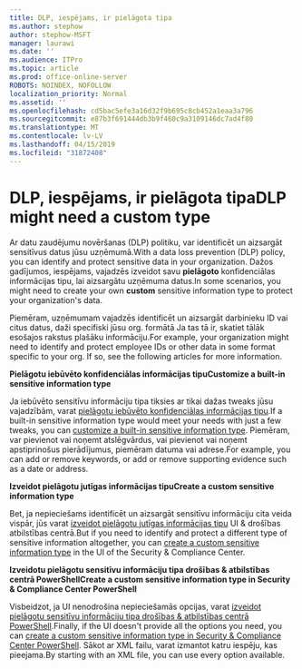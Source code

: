 ```yaml
---
title: DLP, iespējams, ir pielāgota tipa
ms.author: stephow
author: stephow-MSFT
manager: laurawi
ms.date: ''
ms.audience: ITPro
ms.topic: article
ms.prod: office-online-server
ROBOTS: NOINDEX, NOFOLLOW
localization_priority: Normal
ms.assetid: ''
ms.openlocfilehash: cd5bac5efe3a16d32f9b695c8cb452a1eaa3a796
ms.sourcegitcommit: e87b3f691444db3b9f460c9a3109146dc7ad4f80
ms.translationtype: MT
ms.contentlocale: lv-LV
ms.lasthandoff: 04/15/2019
ms.locfileid: "31872408"
---
```

# <a name="dlp-might-need-a-custom-type"></a><span data-ttu-id="d05c5-102">DLP, iespējams, ir pielāgota tipa</span><span class="sxs-lookup"><span data-stu-id="d05c5-102">DLP might need a custom type</span></span>

<span data-ttu-id="d05c5-103">Ar datu zaudējumu novēršanas (DLP) politiku, var identificēt un aizsargāt sensitīvus datus jūsu uzņēmumā.</span><span class="sxs-lookup"><span data-stu-id="d05c5-103">With a data loss prevention (DLP) policy, you can identify and protect sensitive data in your organization.</span></span> <span data-ttu-id="d05c5-104">Dažos gadījumos, iespējams, vajadzēs izveidot savu **pielāgoto** konfidenciālas informācijas tipu, lai aizsargātu uzņēmuma datus.</span><span class="sxs-lookup"><span data-stu-id="d05c5-104">In some scenarios, you might need to create your own **custom** sensitive information type to protect your organization's data.</span></span>

<span data-ttu-id="d05c5-105">Piemēram, uzņēmumam vajadzēs identificēt un aizsargāt darbinieku ID vai citus datus, daži specifiski jūsu org. formātā Ja tas tā ir, skatiet tālāk esošajos rakstus plašāku informāciju.</span><span class="sxs-lookup"><span data-stu-id="d05c5-105">For example, your organization might need to identify and protect employee IDs or other data in some format specific to your org. If so, see the following articles for more information.</span></span> 
  
 <span data-ttu-id="d05c5-106">**Pielāgotu iebūvēto konfidenciālas informācijas tipu**</span><span class="sxs-lookup"><span data-stu-id="d05c5-106">**Customize a built-in sensitive information type**</span></span>
  
<span data-ttu-id="d05c5-107">Ja iebūvēto sensitīvu informāciju tipa tiksies ar tikai dažas tweaks jūsu vajadzībām, varat [pielāgotu iebūvēto konfidenciālas informācijas tipu](https://docs.microsoft.com/en-us/office365/securitycompliance/customize-a-built-in-sensitive-information-type).</span><span class="sxs-lookup"><span data-stu-id="d05c5-107">If a built-in sensitive information type would meet your needs with just a few tweaks, you can [customize a built-in sensitive information type](https://docs.microsoft.com/en-us/office365/securitycompliance/customize-a-built-in-sensitive-information-type).</span></span> <span data-ttu-id="d05c5-108">Piemēram, var pievienot vai noņemt atslēgvārdus, vai pievienot vai noņemt apstiprinošus pierādījumus, piemēram datuma vai adrese.</span><span class="sxs-lookup"><span data-stu-id="d05c5-108">For example, you can add or remove keywords, or add or remove supporting evidence such as a date or address.</span></span>
  
 <span data-ttu-id="d05c5-109">**Izveidot pielāgotu jutīgas informācijas tipu**</span><span class="sxs-lookup"><span data-stu-id="d05c5-109">**Create a custom sensitive information type**</span></span>
  
<span data-ttu-id="d05c5-110">Bet, ja nepieciešams identificēt un aizsargāt sensitīvu informāciju cita veida vispār, jūs varat [izveidot pielāgotu jutīgas informācijas tipu](https://docs.microsoft.com/en-us/office365/securitycompliance/create-a-custom-sensitive-information-type) UI & drošības atbilstības centrā.</span><span class="sxs-lookup"><span data-stu-id="d05c5-110">But if you need to identify and protect a different type of sensitive information altogether, you can [create a custom sensitive information type](https://docs.microsoft.com/en-us/office365/securitycompliance/create-a-custom-sensitive-information-type) in the UI of the Security & Compliance Center.</span></span> 
  
<span data-ttu-id="d05c5-111">**Izveidotu pielāgotu sensitīvu informāciju tipa drošības & atbilstības centrā PowerShell**</span><span class="sxs-lookup"><span data-stu-id="d05c5-111">**Create a custom sensitive information type in Security & Compliance Center PowerShell**</span></span>

<span data-ttu-id="d05c5-112">Visbeidzot, ja UI nenodrošina nepieciešamās opcijas, varat [izveidot pielāgotu sensitīvu informāciju tipa drošības & atbilstības centrā PowerShell](https://docs.microsoft.com/en-us/office365/securitycompliance/create-a-custom-sensitive-information-type-in-scc-powershell).</span><span class="sxs-lookup"><span data-stu-id="d05c5-112">Finally, if the UI doesn't provide all the options you need, you can [create a custom sensitive information type in Security & Compliance Center PowerShell](https://docs.microsoft.com/en-us/office365/securitycompliance/create-a-custom-sensitive-information-type-in-scc-powershell).</span></span> <span data-ttu-id="d05c5-113">Sākot ar XML failu, varat izmantot katru iespēju, kas pieejama.</span><span class="sxs-lookup"><span data-stu-id="d05c5-113">By starting with an XML file, you can use every option available.</span></span>

    
